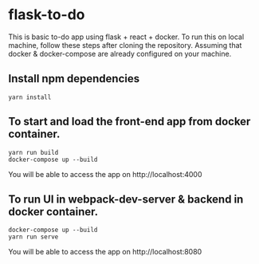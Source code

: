# flask-to-do

This is basic to-do app using flask + react + docker. To run this on local machine, follow these steps after cloning the repository. Assuming that docker & docker-compose are already configured on your machine. 

## Install npm dependencies
```
yarn install
```

## To start and load the front-end app from docker container. 
```
yarn run build
docker-compose up --build
```
You will be able to access the app on http://localhost:4000

## To run UI in webpack-dev-server & backend in docker container.
```
docker-compose up --build
yarn run serve
```
You will be able to access the app on http://localhost:8080
